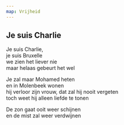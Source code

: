 ```yaml
---
map: Vrijheid
---
```


## Je suis Charlie

Je suis Charlie,  \
je suis Bruxelle \
we zien het liever nie \
maar helaas gebeurt het wel

Je zal maar Mohamed heten \
en in Molenbeek wonen \
hij verloor zijn vrouw, dat zal hij nooit vergeten \
toch weet hij alleen liefde te tonen

De zon gaat ooit weer schijnen \
en de mist zal weer verdwijnen
